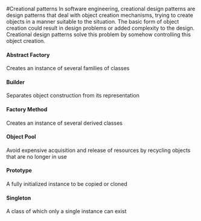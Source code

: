 #Creational patterns
In software engineering, creational design patterns are design patterns that deal with object creation mechanisms, trying to create objects in a manner suitable to the situation. The basic form of object creation could result in design problems or added complexity to the design. Creational design patterns solve this problem by somehow controlling this object creation.


#### Abstract Factory
Creates an instance of several families of classes
#### Builder
Separates object construction from its representation
#### Factory Method
Creates an instance of several derived classes
#### Object Pool
Avoid expensive acquisition and release of resources by recycling objects that are no longer in use
#### Prototype
A fully initialized instance to be copied or cloned
#### Singleton
A class of which only a single instance can exist
